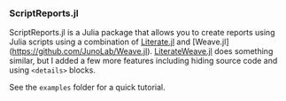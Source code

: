 ### ScriptReports.jl

ScriptReports.jl is a Julia package that allows you to create reports using Julia scripts using a combination of [Literate.jl](https://github.com/fredrikekre/Literate.jl) and [Weave.jl] (https://github.com/JunoLab/Weave.jl). [LiterateWeave.jl](https://github.com/baggepinnen/LiterateWeave.jl) does something similar, but I added a few more features including hiding source code and using ```<details>``` blocks. 

See the ```examples``` folder for a quick tutorial.
